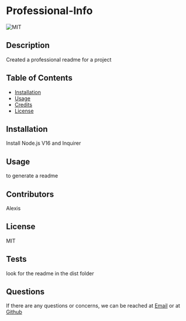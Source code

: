 
  
# Professional-Info
![MIT](https://img.shields.io/badge/License-MIT-blue)



## Description
Created a professional readme for a project

## Table of Contents

- [Installation](#installation)
- [Usage](#usage)
- [Credits](#credits)
- [License](#license)

## Installation
Install Node.js V16 and Inquirer

## Usage
to generate a readme

## Contributors
Alexis

## License
MIT

## Tests
look for the readme in the dist folder
 
## Questions
If there are any questions or concerns, we can be reached at [Email](mailto:lexx.sunshineteam@gmail.com) or at [Github](https://github.com/Lexxvasquez)
